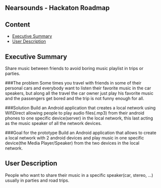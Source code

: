## Nearsounds - Hackaton Roadmap

## Content
- [Executive Summary](#executive-summary)
- [User Description](#user-description)

## Executive Summary
Share music between friends to avoid boring music playlist in trips or parties.

###The problem
Some times you travel with friends in some of their personal cars and everybody want to listen their favorite music in the car speakers, but along all the travel the car owner just play his favorite music and the passengers get bored and the trip is not funny enough for all.

###Solution
Build an Android application that creates a local network using WifiDirect allowing people to play audio files(.mp3) from their android phones to one specific device(server) in the local network, this last acting as the music speaker of all the network devices.

###Goal for the prototype
Build an Android application that allows to create a local network with 2 android devices and play music in one specific device(the Media Player/Speaker) from the two devices in the local network.

## User Description
People who want to share their music in a specific speaker(car, stereo, ...) usually in parties and road trips.
